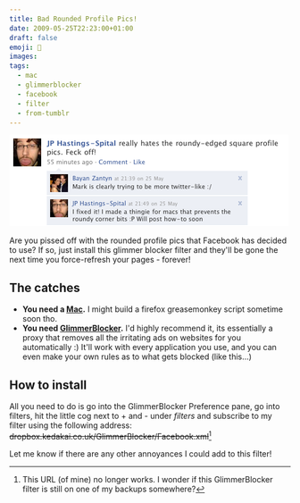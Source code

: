 ```yaml
---
title: Bad Rounded Profile Pics!
date: 2009-05-25T22:23:00+01:00
draft: false
emoji: 🐤
images:
tags:
  - mac
  - glimmerblocker
  - facebook
  - filter
  - from-tumblr
---
```


![A screenshot of a Facebook wall-post with JP "really hates the roundy-edged square profile pics. Feck off!". Comment 1 from Bayan says "Mark is clearly trying to be more twitter- like :/". Comment 2 from JP says "I fixed it! I made a thingie for macs that prevents the roundy corner bits :P will post how-to soon"](facebook-rounded-profile.png)

Are you pissed off with the rounded profile pics that Facebook has decided to use? If so, just install this glimmer blocker filter and they'll be gone the next time you force-refresh your pages - forever!

## The catches

* **You need a [Mac](http://apple.com/getamac/ads/).** I might build a firefox greasemonkey script sometime soon tho.
* **You need [GlimmerBlocker](http://glimmerblocker.org/).** I'd highly recommend it, its essentially a proxy that removes all the irritating ads on websites for you automatically :) It'll work with every application you use, and you can even make your own rules as to what gets blocked (like this...)

## How to install

All you need to do is go into the GlimmerBlocker Preference pane, go into filters, hit the little cog next to + and - under _filters_ and subscribe to my filter using the following address: ~~dropbox.kedakai.co.uk/GlimmerBlocker/Facebook.xml~~[^1]

Let me know if there are any other annoyances I could add to this filter!

[^1]: This URL (of mine) no longer works. I wonder if this GlimmerBlocker filter is still on one of my backups somewhere?
